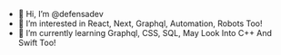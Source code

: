 - 👋 Hi, I’m @defensadev
- 👀 I’m interested in React, Next, Graphql, Automation, Robots Too!
- 🌱 I’m currently learning Graphql, CSS, SQL, May Look Into C++ And Swift Too!

<!---
defensadev/defensadev is a ✨ special ✨ repository because its `README.md` (this file) appears on your GitHub profile.
You can click the Preview link to take a look at your changes.
--->
